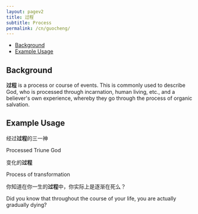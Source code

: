 ```yaml
---
layout: pagev2
title: 过程
subtitle: Process
permalink: /cn/guocheng/
---
```

- [Background](#background)
- [Example Usage](#example-usage)

## Background

**过程** is a process or course of events. This is commonly used to describe God, who is processed through incarnation, human living, etc., and a believer's own experience, whereby they go through the process of organic salvation.

## Example Usage

经过**过程**的三一神

Processed Triune God

变化的**过程**

Process of transformation

你知道在你一生的**过程**中，你实际上是逐渐在死么？

Did you know that throughout the course of your life, you are actually gradually dying?
